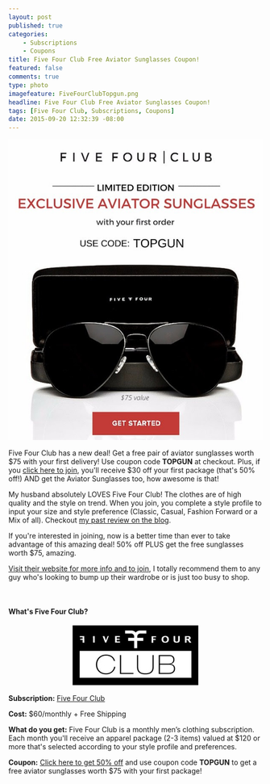 ```yaml
---
layout: post
published: true
categories: 
    - Subscriptions
    - Coupons
title: Five Four Club Free Aviator Sunglasses Coupon!
featured: false
comments: true
type: photo
imagefeature: FiveFourClubTopgun.png
headline: Five Four Club Free Aviator Sunglasses Coupon!
tags: [Five Four Club, Subscriptions, Coupons]
date: 2015-09-20 12:32:39 -08:00
---
```


<center><a href="http://fivefourclub.7eer.net/c/164125/122548/2570" target="_blank">
<img src="/images/FiveFourClubTopgun.png" border="0" style="border:none;max-width:100%;" alt="Five Four Club Free Aviator Sunglasses" />
</a></center>

<p>Five Four Club has a new deal! Get a free pair of aviator sunglasses worth $75 with your first delivery! Use coupon code <b>TOPGUN</b> at checkout. Plus, if you <a href="http://fivefourclub.7eer.net/c/164125/122548/2570" target="_blank">click here to join</a>, you'll receive $30 off your first package (that's 50% off!) AND get the Aviator Sunglasses too, how awesome is that!</p>

<p>My husband absolutely LOVES Five Four Club! The clothes are of high quality and the style on trend. When you join, you complete a style profile to input your size and style preference (Classic, Casual, Fashion Forward or a Mix of all). Checkout <a href="http://whatsupmailbox.com/subscriptions/reviews/Five-Four-Club-Subscription-July-2015-2nd-Review-Coupon/" target="_blank">my past review on the blog</a>.</p>

<p>If you're interested in joining, now is a better time than ever to take advantage of this amazing deal! 50% off PLUS get the free sunglasses worth $75, amazing.</p>

<p><a href="http://fivefourclub.7eer.net/c/164125/122548/2570" target="_blank">Visit their website for more info and to join</a>, I totally recommend them to any guy who's looking to bump up their wardrobe or is just too busy to shop.</p>

<br>

<H4>What's Five Four Club?</H4>
<center><a href="http://fivefourclub.7eer.net/c/164125/122548/2570" target="_blank">
<img src="/images/FiveFourClubLogo.jpg" border="0" style="border:none;max-width:100%;" alt="Five Four Club Subscription" />
</a></center>
<p><b>Subscription:</b> <a href="http://fivefourclub.7eer.net/c/164125/122548/2570" target="_blank">Five Four Club</a></p>
<p><b>Cost:</b> $60/monthly + Free Shipping</p>
<p><b>What do you get:</b> Five Four Club is a monthly men’s clothing subscription. Each month you'll receive an apparel package (2-3 items) valued at $120 or more that's selected according to your style profile and preferences.</p>
<p><b>Coupon:</b> <a href="http://fivefourclub.7eer.net/c/164125/122548/2570" target="_blank">Click here to get 50% off</a> and use coupon code <b>TOPGUN</b> to get a free aviator sunglasses worth $75 with your first package!</p>
